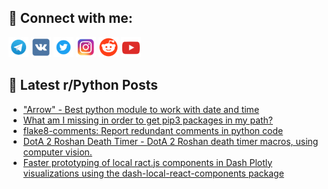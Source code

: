 ## 🔎 Connect with me:
[<img src="https://github.com/bullbesh/bullbesh/blob/main/images/Telegram.png" width="32" height="32" />](https://t.me/bullbesh)
[<img src="https://github.com/bullbesh/bullbesh/blob/main/images/VK.png" width="32" height="32" />](https://vk.com/bullbesh)
[<img src="https://github.com/bullbesh/bullbesh/blob/main/images/Twitter.png" width="32" height="32" />](https://twitter.com/bullbesh1)
[<img src="https://github.com/bullbesh/bullbesh/blob/main/images/Instagram.png" width="32" height="32" />](https://www.instagram.com/bullbesh)
[<img src="https://github.com/bullbesh/bullbesh/blob/main/images/Reddit.png" width="32" height="32" />](https://www.reddit.com/user/bullbesh)
[<img src="https://github.com/bullbesh/bullbesh/blob/main/images/YouTube.png" width="32" height="32" />](https://www.youtube.com/channel/UCtfjRs6uzgq5mfm8S06WTcg)

## 📕 Latest r/Python Posts
<!-- BLOG-POST-LIST:START -->
- [&quot;Arrow&quot; - Best python module to work with date and time](https://www.reddit.com/r/Python/comments/xtvmk0/arrow_best_python_module_to_work_with_date_and/)
- [What am I missing in order to get pip3 packages in my path?](https://www.reddit.com/r/Python/comments/xtug2l/what_am_i_missing_in_order_to_get_pip3_packages/)
- [flake8-comments: Report redundant comments in python code](https://www.reddit.com/r/Python/comments/xtqydf/flake8comments_report_redundant_comments_in/)
- [DotA 2 Roshan Death Timer - DotA 2 Roshan death timer macros, using computer vision.](https://www.reddit.com/r/Python/comments/xtp0sb/dota_2_roshan_death_timer_dota_2_roshan_death/)
- [Faster prototyping of local ract.js components in Dash Plotly visualizations using the dash-local-react-components package](https://www.reddit.com/r/Python/comments/xto24r/faster_prototyping_of_local_ractjs_components_in/)
<!-- BLOG-POST-LIST:END -->
